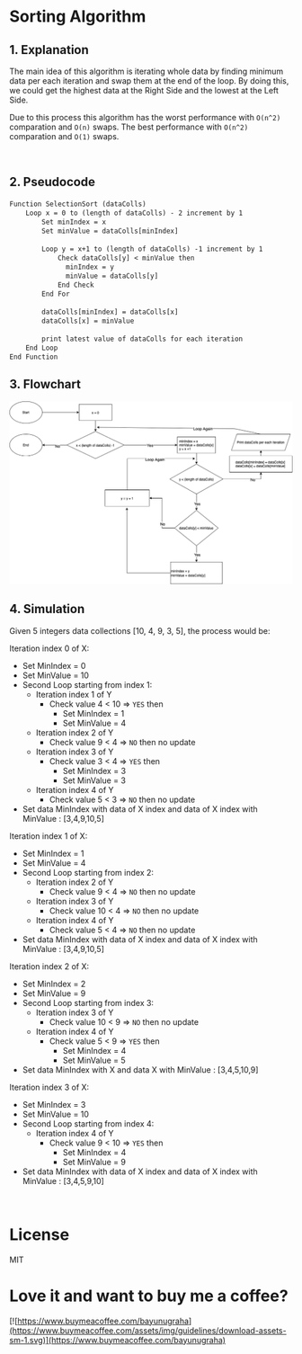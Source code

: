 # Sorting Algorithm

## 1. Explanation

The main idea of this algorithm is iterating whole data by finding minimum data per each iteration and swap them at the end of the loop. By doing this, we could get the highest data at the Right Side and the lowest at the Left Side.

Due to this process this algorithm has the worst performance with `O(n^2)` comparation and `O(n)` swaps. The best performance with `O(n^2)` comparation and `O(1)` swaps.

<br />

## 2. Pseudocode

```
Function SelectionSort (dataColls)
    Loop x = 0 to (length of dataColls) - 2 increment by 1
        Set minIndex = x
        Set minValue = dataColls[minIndex]

        Loop y = x+1 to (length of dataColls) -1 increment by 1
            Check dataColls[y] < minValue then
              minIndex = y
              minValue = dataColls[y]
            End Check
        End For

        dataColls[minIndex] = dataColls[x]
        dataColls[x] = minValue

        print latest value of dataColls for each iteration
    End Loop
End Function
```

## 3. Flowchart

![Flow Chart of InsertionSort](FlowChart.png)

## 4. Simulation

Given 5 integers data collections [10, 4, 9, 3, 5], the process would be:

Iteration index 0 of X:

- Set MinIndex = 0
- Set MinValue = 10
- Second Loop starting from index 1:
  - Iteration index 1 of Y
    - Check value 4 < 10 => `YES` then
      - Set MinIndex = 1
      - Set MinValue = 4
  - Iteration index 2 of Y
    - Check value 9 < 4 => `NO` then no update
  - Iteration index 3 of Y
    - Check value 3 < 4 => `YES` then
      - Set MinIndex = 3
      - Set MinValue = 3
  - Iteration index 4 of Y
    - Check value 5 < 3 => `NO` then no update
- Set data MinIndex with data of X index and data of X index with MinValue : [3,4,9,10,5]

Iteration index 1 of X:

- Set MinIndex = 1
- Set MinValue = 4
- Second Loop starting from index 2:
  - Iteration index 2 of Y
    - Check value 9 < 4 => `NO` then no update
  - Iteration index 3 of Y
    - Check value 10 < 4 => `NO` then no update
  - Iteration index 4 of Y
    - Check value 5 < 4 => `NO` then no update
- Set data MinIndex with data of X index and data of X index with MinValue : [3,4,9,10,5]

Iteration index 2 of X:

- Set MinIndex = 2
- Set MinValue = 9
- Second Loop starting from index 3:
  - Iteration index 3 of Y
    - Check value 10 < 9 => `NO` then no update
  - Iteration index 4 of Y
    - Check value 5 < 9 => `YES` then
      - Set MinIndex = 4
      - Set MinValue = 5
- Set data MinIndex with X and data X with MinValue : [3,4,5,10,9]

Iteration index 3 of X:

- Set MinIndex = 3
- Set MinValue = 10
- Second Loop starting from index 4:
  - Iteration index 4 of Y
    - Check value 9 < 10 => `YES` then
      - Set MinIndex = 4
      - Set MinValue = 9
- Set data MinIndex with data of X index and data of X index with MinValue : [3,4,5,9,10]

<br />

# License

MIT

# Love it and want to buy me a coffee?

[![https://www.buymeacoffee.com/bayunugraha](https://www.buymeacoffee.com/assets/img/guidelines/download-assets-sm-1.svg)](https://www.buymeacoffee.com/bayunugraha)
